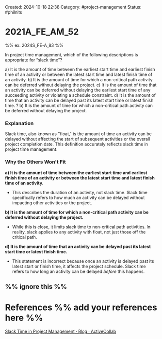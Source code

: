 Created: 2024-10-18 22:38
Category:  #project-management 
Status: #philnits



# 2021A_FE_AM_52

%% ex. 2024S_FE-A_83 %%

In project time management, which of the following descriptions is appropriate for “slack time”?

a) It is the amount of time between the earliest start time and earliest finish time of an activity or between the latest start time and latest finish time of an activity. 
b) It is the amount of time for which a non-critical path activity can be deferred without delaying the project. 
c) It is the amount of time that an activity can be deferred without delaying the earliest start time of any succeeding activity or violating a schedule constraint. 
d) It is the amount of time that an activity can be delayed past its latest start time or latest finish time.
? 
b) It is the amount of time for which a non-critical path activity can be deferred without delaying the project. 
### Explanation

Slack time, also known as "float," is the amount of time an activity can be delayed without affecting the start of subsequent activities or the overall project completion date. This definition accurately reflects slack time in project time management.

### Why the Others Won't Fit

**a) It is the amount of time between the earliest start time and earliest finish time of an activity or between the latest start time and latest finish time of an activity.**

- This describes the duration of an activity, not slack time. Slack time specifically refers to how much an activity can be delayed without impacting other activities or the project.

**b) It is the amount of time for which a non-critical path activity can be deferred without delaying the project.**

- While this is close, it limits slack time to non-critical path activities. In reality, slack applies to any activity with float, not just those off the critical path.

**d) It is the amount of time that an activity can be delayed past its latest start time or latest finish time.**

- This statement is incorrect because once an activity is delayed past its latest start or finish time, it affects the project schedule. Slack time refers to how long an activity can be delayed _before_ this happens.





%% ignore this %%
---









# References %% add your references here %%
[Slack Time in Project Management · Blog · ActiveCollab](https://activecollab.com/blog/project-management/slack-time-in-project-management#:~:text=Slack%20time%20is%20often%20defined,completion%20date%20of%20your%20project.)